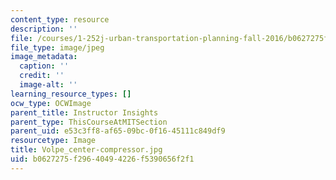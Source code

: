 ```yaml
---
content_type: resource
description: ''
file: /courses/1-252j-urban-transportation-planning-fall-2016/b0627275f29640494226f5390656f2f1_Volpe_center-compressor.jpg
file_type: image/jpeg
image_metadata:
  caption: ''
  credit: ''
  image-alt: ''
learning_resource_types: []
ocw_type: OCWImage
parent_title: Instructor Insights
parent_type: ThisCourseAtMITSection
parent_uid: e53c3ff8-af65-09bc-0f16-45111c849df9
resourcetype: Image
title: Volpe_center-compressor.jpg
uid: b0627275-f296-4049-4226-f5390656f2f1
---
```

